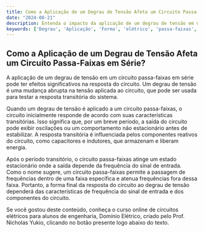 ```yaml
---
title: Como a Aplicação de um Degrau de Tensão Afeta um Circuito Passa-Faixas em Série?
date: "2024-08-21"
description: Entenda o impacto da aplicação de um degrau de tensão em um circuito passa-faixas em série.
keywords: ['Degrau', 'Aplicação', 'Forma', 'elétrico', 'passa-faixas', 'Avançada', 'Série']
---
```


## Como a Aplicação de um Degrau de Tensão Afeta um Circuito Passa-Faixas em Série?

A aplicação de um degrau de tensão em um circuito passa-faixas em série pode ter efeitos significativos na resposta do circuito. Um degrau de tensão é uma mudança abrupta na tensão aplicada ao circuito, que pode ser usada para testar a resposta transitória do sistema. 

Quando um degrau de tensão é aplicado a um circuito passa-faixas, o circuito inicialmente responde de acordo com suas características transitórias. Isso significa que, por um breve período, a saída do circuito pode exibir oscilações ou um comportamento não estacionário antes de estabilizar. A resposta transitória é influenciada pelos componentes reativos do circuito, como capacitores e indutores, que armazenam e liberam energia.

Após o período transitório, o circuito passa-faixas atinge um estado estacionário onde a saída depende da frequência do sinal de entrada. Como o nome sugere, um circuito passa-faixas permite a passagem de frequências dentro de uma faixa específica e atenua frequências fora dessa faixa. Portanto, a forma final da resposta do circuito ao degrau de tensão dependerá das características de frequência do sinal de entrada e dos componentes do circuito.

Se você gostou deste conteúdo, conheça o curso online de circuitos elétricos para alunos de engenharia, Domínio Elétrico, criado pelo Prof. Nicholas Yukio, clicando no botão presente logo abaixo do texto.